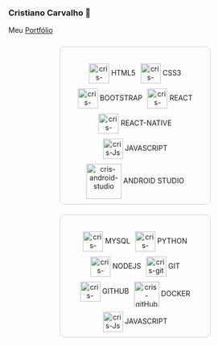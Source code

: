 ### Cristiano Carvalho 👋<br>
Meu [Portfólio](https://carvalhotkeys.github.io/portfolio-carvalhotkeys-HTML_CSS_BOOTSTRAP/)<br>

<div style="display: flex; justify-content: space-around; flex-wrap: wrap;">

  <!-- Front-end Box -->
  <div style="border: 1px solid #ccc; border-radius: 10px; padding: 10px; width: 45%; min-width: 300px; box-sizing: border-box; margin: 10px;">
    <h3 style="text-align: center;"></h3>
    <div style="display: flex; flex-wrap: wrap; justify-content: center; gap: 10px;">
      <div style="text-align: center;">
        <img align="center" alt="cris-html5" height="40" width="40" src="https://cdn.jsdelivr.net/gh/devicons/devicon/icons/html5/html5-original.svg">
        <label for="HTML5">HTML5</label>
      </div>
      <div style="text-align: center;">
        <img align="center" alt="cris-css3" height="40" width="40" src="https://cdn.jsdelivr.net/gh/devicons/devicon/icons/css3/css3-original.svg">
        <label for="CSS3">CSS3</label>
      </div>
      <div style="text-align: center;">
        <img align="center" alt="cris-bootstrap" height="40" width="40" src="https://cdn.jsdelivr.net/gh/devicons/devicon/icons/bootstrap/bootstrap-original.svg">
        <label for="BOOTSTRAP">BOOTSTRAP</label>
      </div>
      <div style="text-align: center;">
        <img align="center" alt="cris-react" height="40" width="40" src="https://cdn.jsdelivr.net/gh/devicons/devicon/icons/react/react-original.svg">
        <label for="REACT">REACT</label>
      </div>
      <div style="text-align: center;">
        <img align="center" alt="cris-react" height="40" width="40" src="https://cdn.jsdelivr.net/gh/devicons/devicon/icons/react/react-original.svg">
        <label for="REACT">REACT-NATIVE</label>
      </div>
      <div style="text-align: center;">
        <img align="center" alt="cris-Js" height="40" width="40" src="https://cdn.jsdelivr.net/gh/devicons/devicon/icons/javascript/javascript-original.svg">
        <label for="JAVASCRIPT">JAVASCRIPT</label>
      </div>
      <div style="text-align: center;">
        <img align="center" alt="cris-android-studio" height="70" width="70" src="https://cdn.jsdelivr.net/gh/devicons/devicon@latest/icons/androidstudio/androidstudio-plain-wordmark.svg">
        <label for="ANDROID STUDIO">ANDROID STUDIO</label>
      </div>
    </div>
  </div>

  <!-- Back-end Box -->
  <div style="border: 1px solid #ccc; border-radius: 10px; padding: 10px; width: 45%; min-width: 300px; box-sizing: border-box; margin: 10px;">
    <h3 style="text-align: center;"></h3>
    <div style="display: flex; flex-wrap: wrap; justify-content: center; gap: 10px;">
      <div style="text-align: center;">
        <img align="center" alt="cris-mysql" height="40" width="40" src="https://cdn.jsdelivr.net/gh/devicons/devicon/icons/mysql/mysql-original.svg">
        <label for="MYSQL">MYSQL</label>
      </div>
      <div style="text-align: center;">
        <img align="center" alt="cris-python" height="40" width="40" src="https://cdn.jsdelivr.net/gh/devicons/devicon/icons/python/python-original.svg">
        <label for="PYTHON">PYTHON</label>
      </div>
      <div style="text-align: center;">
        <img align="center" alt="cris-nodeJS" height="40" width="40" src="https://cdn.jsdelivr.net/gh/devicons/devicon/icons/nodejs/nodejs-original.svg">
        <label for="NODEJS">NODEJS</label>
      </div>
      <div style="text-align: center;">
        <img align="center" alt="cris-git" height="40" width="40" src="https://cdn.jsdelivr.net/gh/devicons/devicon/icons/git/git-original.svg">
        <label for="GIT">GIT</label>
      </div>
      <div style="text-align: center;">
        <img align="center" alt="cris-gitHub" height="40" width="40" src="https://cdn.jsdelivr.net/gh/devicons/devicon/icons/github/github-original.svg">
        <label for="GITHUB">GITHUB</label>
      </div>
      <div style="text-align: center;">
        <img align="center" alt="cris-gitHub" height="50" width="50" src="https://cdn.jsdelivr.net/gh/devicons/devicon@latest/icons/docker/docker-original-wordmark.svg">
        <label for="DOCKER">DOCKER</label>
      </div>
      <div style="text-align: center;">
        <img align="center" alt="cris-Js" height="40" width="40" src="https://cdn.jsdelivr.net/gh/devicons/devicon/icons/javascript/javascript-original.svg">
        <label for="JAVASCRIPT">JAVASCRIPT</label>
      </div>
    </div>
  </div>
</div>


<!--
**carvalhotkeys/carvalhotkeys** is a ✨ _special_ ✨ repository because its `README.md` (this file) appears on your GitHub profile.

emojes para colocar no perfil
https://emojipedia.org/pt/

liguagens para colocar no perfil
https://devicon.dev/
-->
